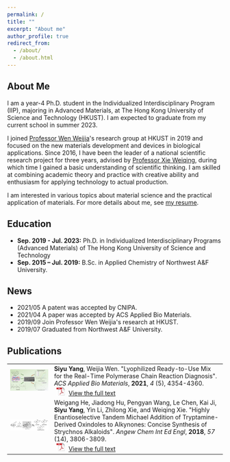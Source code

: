 ```yaml
---
permalink: /
title: ""
excerpt: "About me"
author_profile: true
redirect_from: 
  - /about/
  - /about.html
---
```

## About Me
I am a year-4 Ph.D. student in the Individualized Interdisciplinary Program (IIP), majoring in Advanced Materials, at The Hong Kong University of Science and Technology (HKUST). I am expected to graduate from my current school in summer 2023. 

I joined [Professor Wen Weijia](https://facultyprofiles.hkust.edu.hk/profiles.php?profile=weijia-wen-phwen)'s research group at HKUST in 2019 and focused on the new materials development and devices in biological applications. Since 2016, I have been the leader of a national scientific research project for three years, advised by [Professor Xie Weiqing](http://groupxie.com), during which time I gained a basic understanding of scientific thinking. I am skilled at combining academic theory and practice with creative ability and enthusiasm for applying technology to actual production. 

I am interested in various topics about material science and the practical application of materials. For more details about me, see [my resume](https://raw.githubusercontent.com/Sidney909/sidney909.github.io/master/files/sidneycv.pdf).






## Education
- **Sep. 2019 - Jul. 2023:** Ph.D. in Individualized Interdisciplinary Programs (Advanced Materials) of The Hong Kong University of Science and Technology
- **Sep. 2015 – Jul. 2019:** B.Sc. in Applied Chemistry of Northwest A&F University. 


## News
- 2021/05 A patent was accepted by CNIPA.
- 2021/04 A paper was accepted by ACS Applied Bio Materials.
- 2019/09 Join Professor Wen Weijia's research at HKUST.
- 2019/07 Graduated from Northwest A&F University.



## Publications
<table style="border: none; border-collapse: collapse;" border="0">

<tr style="border-collapse: separate; border-spacing:30em;">
  <td style="border-collapse: collapse; border: none;">
    <img src="https://raw.githubusercontent.com/Sidney909/sidney909.github.io/master/images/lyopub2.png" width="600" />
  </td>
  <td style="border-collapse: collapse; border: none;">
    <b>Siyu Yang</b>, Weijia Wen.
    "Lyophilized Ready-to-Use Mix for the Real-Time Polymerase Chain Reaction Diagnosis".
    <i>ACS Applied Bio Materials</i>, <b>2021</b>, <i>4</i> (5), 4354-4360.<br>
    <img src="https://raw.githubusercontent.com/SiLangWHL/silangwhl.github.io/master/images/pdf_icon.png" width="20" height="20" hspace="5">
    <span><a href="https://pubs.acs.org/doi/10.1021/acsabm.1c00131">View the full text</a></span><br>
 
  </td>
</tr>
 
<tr style="border-collapse: separate; border-spacing:30em;">
  <td style="border-collapse: collapse; border: none;">
    <img src="https://raw.githubusercontent.com/Sidney909/sidney909.github.io/master/images/orgpub.jpg" width="600" />
  </td>
  <td style="border-collapse: collapse; border: none;">
    Weigang He, Jiadong Hu, Pengyan Wang, Le Chen, Kai Ji, <b>Siyu Yang</b>, Yin Li, Zhilong Xie, and Weiqing Xie.
    "Highly Enantioselective Tandem Michael Addition of Tryptamine-Derived Oxindoles to Alkynones: Concise Synthesis of Strychnos Alkaloids".
    <i>Angew Chem Int Ed Engl</i>, <b>2018</b>, <i>57</i> (14), 3806-3809.<br>
    <img src="https://raw.githubusercontent.com/SiLangWHL/silangwhl.github.io/master/images/pdf_icon.png" width="20" height="20" hspace="5">
    <span><a href="https://onlinelibrary.wiley.com/doi/full/10.1002/ange.201800567">View the full text</a></span><br>

  </td>
</tr>
  
</table>


